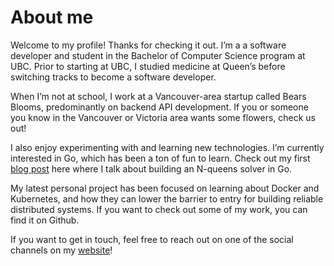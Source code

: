 # About me
Welcome to my profile! Thanks for checking it out. I’m a a software developer and student in the Bachelor of Computer Science program at UBC. Prior to starting at UBC, I studied medicine at Queen’s before switching tracks to become a software developer.

When I’m not at school, I work at a Vancouver-area startup called Bears Blooms, predominantly on backend API development. If you or someone you know in the Vancouver or Victoria area wants some flowers, check us out!

I also enjoy experimenting with and learning new technologies. I’m currently interested in Go, which has been a ton of fun to learn. Check out my first [blog post](https://adammitha.com/post/backtracking/) here where I talk about building an N-queens solver in Go.

My latest personal project has been focused on learning about Docker and Kubernetes, and how they can lower the barrier to entry for building reliable distributed systems. If you want to check out some of my work, you can find it on Github.

If you want to get in touch, feel free to reach out on one of the social channels on my [website](https://adammitha.com/)!

<!--
**adammitha/adammitha** is a ✨ _special_ ✨ repository because its `README.md` (this file) appears on your GitHub profile.

Here are some ideas to get you started:

- 🔭 I’m currently working on ...
- 🌱 I’m currently learning ...
- 👯 I’m looking to collaborate on ...
- 🤔 I’m looking for help with ...
- 💬 Ask me about ...
- 📫 How to reach me: ...
- 😄 Pronouns: ...
- ⚡ Fun fact: ...
-->
